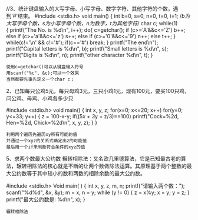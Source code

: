 //3、统计键盘输入的大写字母、小写字母、数字字符、其他字符的个数，遇到'#'结束。
#include <stdio.h>
void main()
{
   int b=0, s=0, n=0, t=0, i=1;  /*b为大写字母个数，s为小写字母个数，n为数字，t为其他字符*/
   char c;
   while(1)      			
   {
       printf("The No. is %d\n", i++);
   do{
          c=getchar();
		 if (c>='A'&&c<='Z') b++;
		 else if (c>='a'&&c<='z') s++;
		 else if (c>='0'&&c<='9') n++;
		 else	 t++;
      } while(c!='\n' && c!='#');
      if(c=='#')   break; 
    }
    printf("The end\n");
    printf("Capital letters is %d\n", b);
    printf("Small letters is %d\n", s);
    printf("Digits is %d\n", n);
    printf("other character %d\n", t);
} 


```
使用c=getchar()可以从键盘输入符号
用scanf("%c", &c);可以一个效果
当然都要先事先定义一个char c；
```

2、已知每只公鸡5元，每只母鸡3元，三只小鸡1元，现有100元，要买100只鸡，问公鸡、母鸡、小鸡各多少只

#include <stdio.h>
void main()
{
   int x, y, z;
   for(x=0; x<=20; x++)
      for(y=0; y<=33; y++)
	 {
	   z = 100-x-y;
	   if((5*x + 3*y + z/3)==100)
	   printf("Cock=%2d, Hen=%2d, Chick=%2d\n", x, y, z);
	 }
}


```
利用两个遍历先遍历xy所有可能的值
并通过一个xyz的关系式确定出z的可能值
最后用一个if来判断符合条件的xyz的值
```

5、求两个数最大公约数
辗转相除法：又名欧几里德算法，它是已知最古老的算法，辗转相除法的核心就是不断的让两个数做除法运算。其原理基于两个整数的最大公约数等于其中较小的数和两数的相除余数的最大公约数。

#include <stdio.h>
Void main( ) 
{
	int x, y, z, m, n;
	printf("请输入两个数：");
	scanf("%d%d", &x, &y);
	m = x, n = y;
	while (y != 0)
	{
		z = x%y;
		x = y;
		y = z;
	}
	printf("最大公约数是: %d\n", x);
}


```
辗转相除法
```
